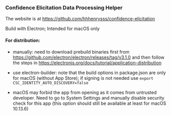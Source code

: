 ### Confidence Elicitation Data Processing Helper

The website is at https://github.com/hhhenrysss/confidence-elicitation

Build with Electron; Intended for macOS only

#### For distribution:

* manually: need to download prebuild binaries first from https://github.com/electron/electron/releases/tag/v3.1.0 and then follow the steps in https://electronjs.org/docs/tutorial/application-distribution

* use electron-builder: note that the build options in package.json are only for macOS (without App Store); if signing is not needed use `export CSC_IDENTITY_AUTO_DISCOVERY=false`

* macOS may forbid the app from opening as it comes from untrusted developer. Need to go to System Settings and manually disable security check for this app (this option should still be available at least for macOS 10.13.6)